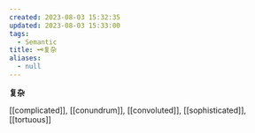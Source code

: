 ```yaml
---
created: 2023-08-03 15:32:35
updated: 2023-08-03 15:33:00
tags:
  - Semantic
title: 🗝️复杂
aliases:
  - null
---
```


<pre><strong>复杂</strong></pre>
[[complicated]], [[conundrum]], [[convoluted]], [[sophisticated]], [[tortuous]]